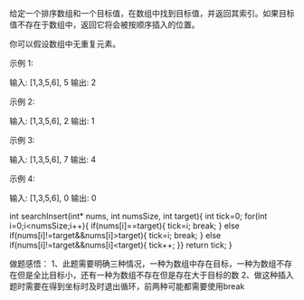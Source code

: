 给定一个排序数组和一个目标值，在数组中找到目标值，并返回其索引。如果目标值不存在于数组中，返回它将会被按顺序插入的位置。

你可以假设数组中无重复元素。

示例 1:

输入: [1,3,5,6], 5
输出: 2

示例 2:

输入: [1,3,5,6], 2
输出: 1

示例 3:

输入: [1,3,5,6], 7
输出: 4

示例 4:

输入: [1,3,5,6], 0
输出: 0

int searchInsert(int* nums, int numsSize, int target){
    int tick=0;
    for(int i=0;i<numsSize;i++){
        if(nums[i]==target){
            tick=i;
            break;
        }
        else if(nums[i]!=target&&nums[i]>target){
            tick=i;
        break;
    }
        else if(nums[i]!=target&&nums[i]<target){
            tick++;
        }}
return tick;
}



做题感悟：
1、此题需要明确三种情况，一种为数组中存在目标，一种为数组不存在但是全比目标小，还有一种为数组不存在但是存在大于目标的数
2、做这种插入题时需要在得到坐标时及时退出循环，前两种可能都需要使用break
